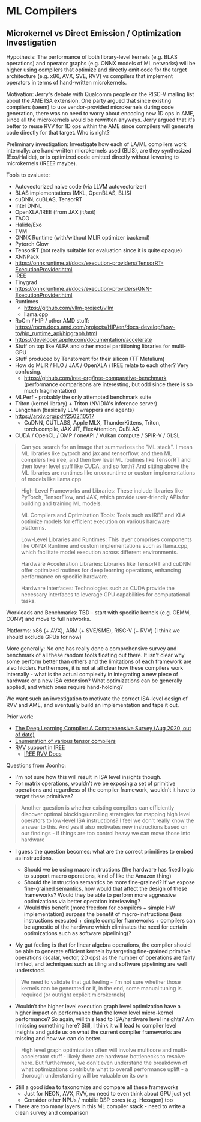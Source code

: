 # ML Compilers

## Microkernel vs Direct Emission / Optimization Investigation

Hypothesis: The performance of both library-level kernels (e.g. BLAS operations) and operator graphs (e.g. ONNX models of ML networks) will be higher using compilers that optimize and directly emit code for the target architecture (e.g. x86, AVX, SVE, RVV) vs compilers that implement operators in terms of hand-written microkernels.

Motivation: Jerry's debate with Qualcomm people on the RISC-V mailing list about the AME ISA extension. One party argued that since existing compilers (seem) to use vendor-provided microkernels during code generation, there was no need to worry about encoding new 1D ops in AME, since all the microkernels would be rewritten anyways. Jerry argued that it's better to reuse RVV for 1D ops within the AME since compilers will generate code directly for that target. Who is right?

Preliminary investigation: Investigate how each of LA/ML compilers work internally: are hand-written microkernels used (BLIS), are they synthesized (Exo/Halide), or is optimized code emitted directly without lowering to microkernels (IREE? maybe).

Tools to evaluate:

- Autovectorized naive code (via LLVM autovectorizer)
- BLAS implementations (MKL, OpenBLAS, BLIS)
- cuDNN, cuBLAS, TensorRT
- Intel DNNL
- OpenXLA/IREE (from JAX jit/aot)
- TACO
- Halide/Exo
- TVM
- ONNX Runtime (with/without MLIR optimizer backend)
- Pytorch Glow
- TensorRT (not really suitable for evaluation since it is quite opaque)
- XNNPack
- https://onnxruntime.ai/docs/execution-providers/TensorRT-ExecutionProvider.html
- IREE
- Tinygrad
- https://onnxruntime.ai/docs/execution-providers/QNN-ExecutionProvider.html
- Runtimes
  - https://github.com/vllm-project/vllm
  - llama.cpp
- RoCm / HIP / other AMD stuff: https://rocm.docs.amd.com/projects/HIP/en/docs-develop/how-to/hip_runtime_api/hipgraph.html
- https://developer.apple.com/documentation/accelerate
- Stuff on top like ALPA and other model partitioning libraries for multi-GPU
- Stuff produced by Tenstorrent for their silicon (TT Metalium)
- How do MLIR / HLO / JAX / OpenXLA / IREE relate to each other? Very confusing.
  - https://github.com/iree-org/iree-comparative-benchmark (performance comparisons are interesting, but odd since there is so much fragmentation)
- MLPerf - probably the only attempted benchmark suite
- Triton (kernel library) + Triton (NVIDIA's inference server)
- Langchain (basically LLM wrappers and agents)
- https://arxiv.org/pdf/2502.10517
  - CuDNN, CUTLASS, Apple MLX, ThunderKittens, Triton, torch.compile, JAX JIT, FlexAttention, CuBLAS
- CUDA / OpenCL / OMP / oneAPI / Vulkan compute / SPIR-V / GLSL

> Can you search for an image that summarizes the "ML stack". I mean ML libraries like pytorch and jax and tensorflow, and then ML compilers like iree, and then low level ML routines like TensorRT and then lower level stuff like CUDA, and so forth? And sitting above the ML libraries are runtimes like onxx runtime or custom implementations of models like llama.cpp

> High-Level Frameworks and Libraries: These include libraries like PyTorch, TensorFlow, and JAX, which provide user-friendly APIs for building and training ML models.
>
> ML Compilers and Optimization Tools: Tools such as IREE and XLA optimize models for efficient execution on various hardware platforms.
>
> Low-Level Libraries and Runtimes: This layer comprises components like ONNX Runtime and custom implementations such as llama.cpp, which facilitate model execution across different environments.
>
> Hardware Acceleration Libraries: Libraries like TensorRT and cuDNN offer optimized routines for deep learning operations, enhancing performance on specific hardware.
>
> Hardware Interfaces: Technologies such as CUDA provide the necessary interfaces to leverage GPU capabilities for computational tasks.

Workloads and Benchmarks: TBD - start with specific kernels (e.g. GEMM, CONV) and move to full networks.

Platforms: x86 (+ AVX), ARM (+ SVE/SME), RISC-V (+ RVV) (I think we should exclude GPUs for now)

More generally: No one has really done a comprehensive survey and benchmark of all these random tools floating out there. It isn't clear why some perform better than others and the limitations of each framework are also hidden. Furthermore, it is not at all clear how these compilers work internally - what is the actual complexity in integrating a new piece of hardware or a new ISA extension? What optimizations can be generally applied, and which ones require hand-holding?

We want such an investigation to motivate the correct ISA-level design of RVV and AME, and eventually build an implementation and tape it out.

Prior work:

- [The Deep Learning Compiler: A Comprehensive Survey (Aug 2020, out of date)](https://arxiv.org/pdf/2002.03794.pdf)
- [Enumeration of various tensor compilers](https://github.com/merrymercy/awesome-tensor-compilers)
- [RVV support in IREE](https://medium.com/@rednoahhsu/ml-compiler-for-risc-v-vector-1960abd1626b)
  - [IREE RVV Docs](https://iree.dev/building-from-source/riscv/#optional-configuration)

Questions from Joonho:

- I'm not sure how this will result in ISA level insights though.
- For matrix operations, wouldn’t we be exposing a set of primitive operations and regardless of the compiler framework, wouldn’t it have to target these primitives?

> Another question is whether existing compilers can efficiently discover optimal blocking/unrolling strategies for mapping high level operators to low-level ISA instructions? I feel we don't really know the answer to this. And yes it also motivates new instructions based on our findings - if things are too control heavy we can move those into hardware

- I guess the question becomes: what are the correct primitives to embed as instructions.
  - Should we be using macro instructions (the hardware has fixed logic to support macro operations, kind of like the Amazon thing)
  - Should the instruction semantics be more fine-grained? If we expose fine-grained semantics, how would that affect the design of these frameworks? Would they be able to perform more aggressive optimizations via better operation interleaving?
  - Would this benefit (more freedom for compilers + simple HW implementation) surpass the benefit of macro-instructions (less instructions executed + simple compiler frameworks + compilers can be agnostic of the hardware which eliminates the need for certain optimizations such as software pipelining)?

- My gut feeling is that for linear algebra operations, the compiler should be able to generate efficient kernels by targeting fine-grained primitive operations (scalar, vector, 2D ops) as the number of operations are fairly limited, and techniques such as tiling and software pipelining are well understood.

> We need to validate that gut feeling - I'm not sure whether those kernels can be generated or if, in the end, some manual tuning is required (or outright explicit microkernels)

- Wouldn’t the higher level execution graph level optimization have a higher impact on performance than the lower level micro-kernel performance? So again, will this lead to ISA/hardware level insights? Am I missing something here? Still, I think it will lead to compiler level insights and guide us on what the current compiler frameworks are missing and how we can do better.

> High level graph optimization often will involve multicore and multi-accelerator stuff - likely there are hardware bottlenecks to resolve here. But furthermore, we don't even understand the breakdown of what optimizations contribute what to overall performance uplift - a thorough understanding will be valuable on its own

- Still a good idea to taxonomize and compare all these frameworks
  - Just for NEON, AVX, RVV, no need to even think about GPU just yet
  - Consider other NPUs / mobile DSP cores (e.g. Hexagon) too
- There are too many layers in this ML compiler stack - need to write a clean survey and comparison
